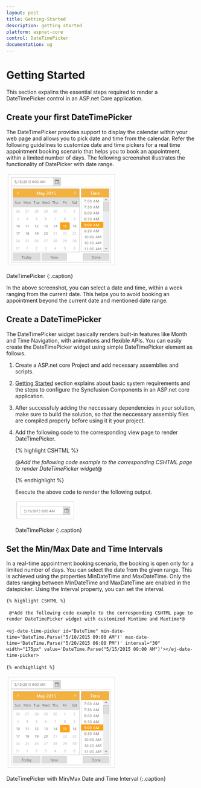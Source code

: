 ```yaml
---
layout: post
title: Getting-Started
description: getting started
platform: aspnet-core
control: DateTimePicker
documentation: ug
---
```


# Getting Started

This section expalins the essential steps required to render a DateTimePicker control in an ASP.net Core application.

## Create your first DateTimePicker

The DateTimePicker provides support to display the calendar within your web page and allows you to pick date and time from the calendar. Refer the following guidelines to customize date and time pickers for a real time appointment booking scenario that helps you to book an appointment, within a limited number of days. The following screenshot illustrates the functionality of DatePicker with date range.


![](Getting-Started_images/Getting-Started_img1.png)
    
DateTimePicker
{:.caption}


In the above screenshot, you can select a date and time, within a week ranging from the current date. This helps you to avoid booking an appointment beyond the current date and mentioned date range.

## Create a DateTimePicker 

The DateTimePicker widget basically renders built-in features like Month and Time Navigation, with animations and flexible APIs. You can easily create the DateTimePicker widget using simple DateTimePicker element as follows.

1. Create a ASP.net core Project and add necessary assemblies and scripts.
2. [Getting Started](/aspnet-core/getting-started) section explains about basic system requirements and the steps to configure the Syncfusion Components in an ASP.net core application.
3. After successfuly adding the neccessary dependencies in your solution, make sure to build the solution, so that the neccessary assembly files are compiled properly before using it it your project.
4. Add the following code to the corresponding view page to render DateTimePicker.


   {% highlight CSHTML %}
       
	@*Add the following code example to the corresponding CSHTML page to render DateTimePicker widget*@

	<ej-date-time-picker id="Datetime" width="175px" value='DateTime.Parse("05/15/2015 09:00 AM")'></ej-date-time-picker>

   {% endhighlight %}
   

    Execute the above code to render the following output.

	![](Getting-Started_images/Getting-Started_img2.png)

    DateTimePicker
	{:.caption}


## Set the Min/Max Date and Time Intervals
In a real-time appointment booking scenario, the booking is open only for a limited number of days. You can select the date from the given range. This is achieved using the properties MinDateTime and MaxDateTime. Only the dates ranging between MinDateTime and MaxDateTime are enabled in the datepicker. Using the Interval property, you can set the interval.  

    {% highlight CSHTML %}
       
	 @*Add the following code example to the corresponding CSHTML page to render DateTimePicker widget with customized Mintime and Maxtime*@

    <ej-date-time-picker id="DateTime" min-date-time='DateTime.Parse("5/10/2015 09:00 AM")' max-date-time='DateTime.Parse("5/20/2015 06:00 PM")' interval="30" width="175px" value='DateTime.Parse("5/15/2015 09:00 AM")'></ej-date-time-picker>
    
    {% endhighlight %}
   

![](Getting-Started_images/Getting-Started_img3.png)

DateTimePicker with Min/Max Date and Time Interval
{:.caption}

